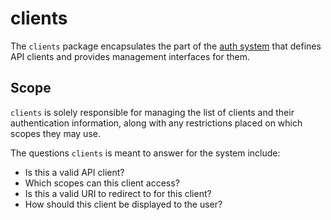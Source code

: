 # clients

The `clients` package encapsulates the part of the [auth system](https://impractical.co/auth) that defines API clients and provides management interfaces for them.

## Scope

`clients` is solely responsible for managing the list of clients and their authentication information, along with any restrictions placed on which scopes they may use.

The questions `clients` is meant to answer for the system include:

  * Is this a valid API client?
  * Which scopes can this client access?
  * Is this a valid URI to redirect to for this client?
  * How should this client be displayed to the user?
